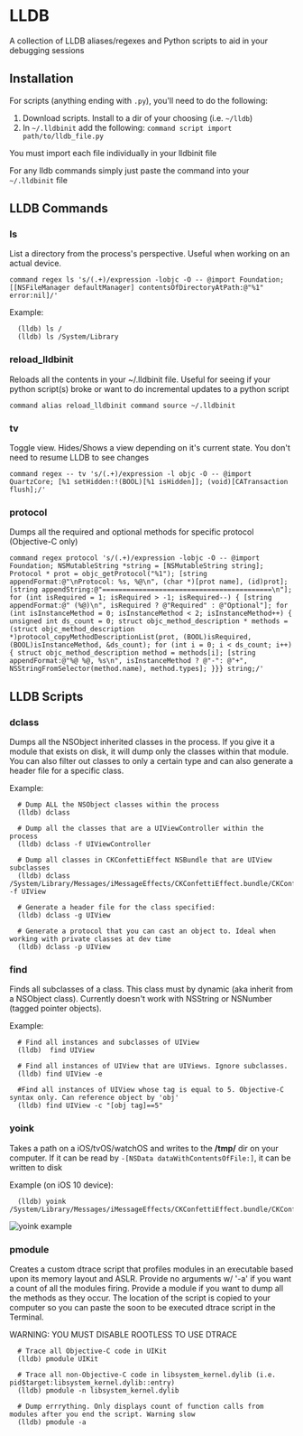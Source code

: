 # LLDB
A collection of LLDB aliases/regexes and Python scripts to aid in your debugging sessions

## Installation 

For scripts (anything ending with `.py`), you'll need to do the following: 
  1. Download scripts. Install to a dir of your choosing (i.e. `~/lldb`)
  2. In `~/.lldbinit` add the following:
      `command script import path/to/lldb_file.py`
  
  You must import each file individually in your lldbinit file

For any lldb commands simply just paste the command into your `~/.lldbinit` file


## LLDB Commands

### ls 
List a directory from the process's perspective. Useful when working on an actual device. 
```
command regex ls 's/(.+)/expression -lobjc -O -- @import Foundation; [[NSFileManager defaultManager] contentsOfDirectoryAtPath:@"%1" error:nil]/'
```
  Example: 
      
      (lldb) ls /
      (lldb) ls /System/Library
      
### reload_lldbinit
Reloads all the contents in your ~/.lldbinit file. Useful for seeing if your python script(s) broke or want to do incremental updates to a python script

```
command alias reload_lldbinit command source ~/.lldbinit
```

### tv
Toggle view. Hides/Shows a view depending on it's current state. You don't need to resume LLDB to see changes

```
command regex -- tv 's/(.+)/expression -l objc -O -- @import QuartzCore; [%1 setHidden:!(BOOL)[%1 isHidden]]; (void)[CATransaction flush];/'
```

### protocol
Dumps all the required and optional methods for specific protocol (Objective-C only)

```
command regex protocol 's/(.+)/expression -lobjc -O -- @import Foundation; NSMutableString *string = [NSMutableString string]; Protocol * prot = objc_getProtocol("%1"); [string appendFormat:@"\nProtocol: %s, %@\n", (char *)[prot name], (id)prot]; [string appendString:@"==========================================\n"]; for (int isRequired = 1; isRequired > -1; isRequired--) { [string appendFormat:@" (%@)\n", isRequired ? @"Required" : @"Optional"]; for (int isInstanceMethod = 0; isInstanceMethod < 2; isInstanceMethod++) { unsigned int ds_count = 0; struct objc_method_description * methods = (struct objc_method_description *)protocol_copyMethodDescriptionList(prot, (BOOL)isRequired, (BOOL)isInstanceMethod, &ds_count); for (int i = 0; i < ds_count; i++) { struct objc_method_description method = methods[i]; [string appendFormat:@"%@ %@, %s\n", isInstanceMethod ? @"-": @"+", NSStringFromSelector(method.name), method.types]; }}} string;/'
```

## LLDB Scripts
### dclass
Dumps all the NSObject inherited classes in the process. If you give it a module that exists on disk, it will dump only the classes within that module. You can also filter out classes to only a certain type and can also generate a header file for a specific class.
  
  Example: 
  
      # Dump ALL the NSObject classes within the process
      (lldb) dclass 

      # Dump all the classes that are a UIViewController within the process
      (lldb) dclass -f UIViewController

      # Dump all classes in CKConfettiEffect NSBundle that are UIView subclasses
      (lldb) dclass /System/Library/Messages/iMessageEffects/CKConfettiEffect.bundle/CKConfettiEffect -f UIView
      
      # Generate a header file for the class specified:
      (lldb) dclass -g UIView
      
      # Generate a protocol that you can cast an object to. Ideal when working with private classes at dev time
      (lldb) dclass -p UIView

### find
  Finds all subclasses of a class. This class must by dynamic (aka inherit from a NSObject class). Currently doesn't work with   NSString or NSNumber (tagged pointer objects). 
  
  Example: 
  
      # Find all instances and subclasses of UIView
      (lldb)  find UIView
      
      # Find all instances of UIView that are UIViews. Ignore subclasses.
      (lldb) find UIView -e
      
      #Find all instances of UIView whose tag is equal to 5. Objective-C syntax only. Can reference object by 'obj'
      (lldb) find UIView -c "[obj tag]==5"

### yoink

  Takes a path on a iOS/tvOS/watchOS and writes to the **/tmp/** dir on your computer.
  If it can be read by `-[NSData dataWithContentsOfFile:]`, it can be written to disk

  Example (on iOS 10 device): 
  
      (lldb) yoink /System/Library/Messages/iMessageEffects/CKConfettiEffect.bundle/CKConfettiEffect

![yoink example](https://github.com/DerekSelander/LLDB/raw/master/Media/yoink_gif.gif)

### pmodule

  Creates a custom dtrace script that profiles modules in an executable based upon its 
  memory layout and ASLR. Provide no arguments w/ '-a' if you want a count of all the modules firing. 
  Provide a module if you want to dump all the methods as they occur. The location of the script is 
  copied to your computer so you can paste the soon to be executed dtrace script in the Terminal. 
  
  WARNING: YOU MUST DISABLE ROOTLESS TO USE DTRACE
  
      # Trace all Objective-C code in UIKit 
      (lldb) pmodule UIKit

      # Trace all non-Objective-C code in libsystem_kernel.dylib (i.e. pid$target:libsystem_kernel.dylib::entry)
      (lldb) pmodule -n libsystem_kernel.dylib
      
      # Dump errrything. Only displays count of function calls from modules after you end the script. Warning slow
      (lldb) pmodule -a
